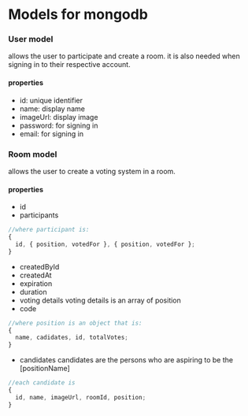 # Models for mongodb

### User model

allows the user to participate and create a room. it is also needed when signing in to their respective account.

#### properties

- id: unique identifier
- name: display name
- imageUrl: display image
- password: for signing in
- email: for signing in

### Room model

allows the user to create a voting system in a room.

#### properties

- id
- participants

```js
//where participant is:
{
  id, { position, votedFor }, { position, votedFor };
}
```

- createdById
- createdAt
- expiration
- duration
- voting details
  voting details is an array of position
- code

```js
//where position is an object that is:
{
  name, cadidates, id, totalVotes;
}
```

- candidates
  candidates are the persons who are aspiring to be the [positionName]

```js
//each candidate is
{
  id, name, imageUrl, roomId, position;
}
```
